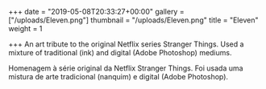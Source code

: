 +++
date = "2019-05-08T20:33:27+00:00"
gallery = ["/uploads/Eleven.png"]
thumbnail = "/uploads/Eleven.png"
title = "Eleven"
weight = 1

+++
An art tribute to the original Netflix series Stranger Things. Used a mixture of traditional (ink) and digital (Adobe Photoshop) mediums.

Homenagem à série original da Netflix Stranger Things. Foi usada uma mistura de arte tradicional (nanquim) e digital (Adobe Photoshop).